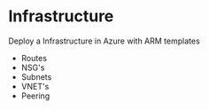 # Infrastructure

Deploy a Infrastructure in Azure with ARM templates

- Routes
- NSG's
- Subnets
- VNET's
- Peering
